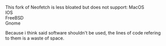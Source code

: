 This fork of Neofetch is less bloated but does not support:
MacOS<br>
IOS<br>
FreeBSD<br>
Gnome

Because i think said software shouldn't be used, the lines of code refering to them is a waste of space.
